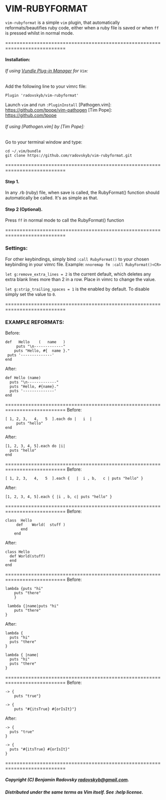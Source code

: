 # VIM-RUBYFORMAT

`vim-rubyformat` is a simple `vim` plugin, that automatically
reformats/beautifies ruby code, either when a ruby file is saved
or when `ff` is pressed whilst in normal mode.

===========================================================================
#### Installation:
[Vundle Plug-in Manager]: https://github.com/VundleVim/Vundle.vim
###### If using [Vundle Plug-in Manager] for `Vim`:
Add the following line to your vimrc file:
```
Plugin 'radovskyb/vim-rubyformat'
```
Launch `vim` and run `:PluginInstall`
[Pathogen.vim]: https://github.com/tpope/vim-pathogen
[Tim Pope]: https://github.com/tpope
###### If using [Pathogen.vim] by [Tim Pope]:
Go to your terminal window and type:
```
cd ~/.vim/bundle
git clone https://github.com/radovskyb/vim-rubyformat.git
```
===========================================================================

#### Step 1.
In any .rb (ruby) file, when save is called, the RubyFormat() function should automatically be called. It's as simple as that.


#### Step 2 (Optional).
Press ``ff`` in normal mode to call the RubyFormat() function

===========================================================================

### Settings:

For other keybindings, simply bind ``:call RubyFormat()`` to your chosen keybinding in your vimrc file.
Example: ``nnoremap fm :call RubyFormat()<CR>``


``let g:remove_extra_lines = 2`` is the current default, which deletes any
extra blank lines more than 2 in a row. Place in vimrc to change the value.

``let g:strip_trailing_spaces = 1`` is the enabled by default. To disable
simply set the value to ``0``.

===========================================================================

### EXAMPLE REFORMATS:

Before:
```
def   Hello    (   name   )
	 puts "\n-------------"
   	puts "Hello, #{  name }."
 puts '--------------'
end
```
After:
```
def Hello (name)
  puts "\n-------------"
  puts "Hello, #{name}."
  puts '--------------'
end
```
===========================================================================
Before:
```
[ 1, 2, 3,   4,   5  ].each do |   i  |
	 puts "hello"
end
```
After:
```
[1, 2, 3, 4, 5].each do |i| 
  puts "hello"
end
```
===========================================================================
Before:
```
[ 1, 2, 3,   4,   5  ].each {   |  i , b,   c | puts "hello" }
```
After:
```
[1, 2, 3, 4, 5].each { |i , b, c| puts "hello" }
```
===========================================================================
Before:
```
class  Hello
     def    World(  stuff ) 
       end
    end
```
After:
```
class Hello
  def World(stuff) 
  end
end
```
===========================================================================
Before:
```
lambda {puts "hi"
	puts "there"
	}

 lambda {|name|puts "hi"
	puts "there"
}
```
After:
```
lambda {
  puts "hi"
  puts "there"
}

lambda { |name|
  puts "hi"
  puts "there"
}
```
===========================================================================
Before:
```
-> {
	puts "true"}

-> {
	puts "#{itsTrue} #{orIsIt}"}
```
After:
```
-> {
  puts "true"
}

-> {
  puts "#{itsTrue} #{orIsIt}"
}
```
===========================================================================
##### Copyright (C) Benjamin Radovsky <radovskyb@gmail.com>.
##### Distributed under the same terms as Vim itself. See :help license.
